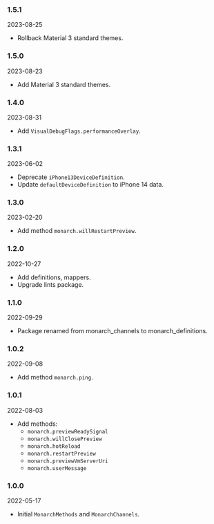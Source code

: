 ### 1.5.1
2023-08-25
- Rollback Material 3 standard themes.

### 1.5.0 
2023-08-23
- Add Material 3 standard themes.

### 1.4.0
2023-08-31
- Add `VisualDebugFlags.performanceOverlay`.

### 1.3.1
2023-06-02
- Deprecate `iPhone13DeviceDefinition`.
- Update `defaultDeviceDefinition` to iPhone 14 data.

### 1.3.0
2023-02-20
- Add method `monarch.willRestartPreview`.

### 1.2.0
2022-10-27
- Add definitions, mappers.
- Upgrade lints package.

### 1.1.0
2022-09-29
- Package renamed from monarch_channels to monarch_definitions.

### 1.0.2
2022-09-08
- Add method `monarch.ping`.

### 1.0.1
2022-08-03
- Add methods:
  - `monarch.previewReadySignal`
  - `monarch.willClosePreview`
  - `monarch.hotReload`
  - `monarch.restartPreview`
  - `monarch.previewVmServerUri`
  - `monarch.userMessage`

### 1.0.0
2022-05-17
- Initial `MonarchMethods` and `MonarchChannels`.
